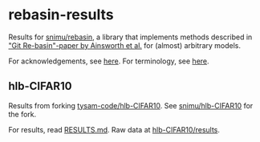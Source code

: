 # rebasin-results
Results for [snimu/rebasin](https://github.com/snimu/rebasin),
a library that implements methods described in 
["Git Re-basin"-paper by Ainsworth et al.](https://arxiv.org/abs/2209.04836)
for (almost) arbitrary models.

For acknowledgements, see [here](https://github.com/snimu/rebasin#acknowledgements).
For terminology, see [here](https://github.com/snimu/rebasin#terminology).


## hlb-CIFAR10

Results from forking [tysam-code/hlb-CIFAR10](https://github.com/tysam-code/hlb-CIFAR10).
See [snimu/hlb-CIFAR10](https://github.com/snimu/hlb-CIFAR10) for the fork.

For results, read [RESULTS.md](hlb-CIFAR10/RESULTS.md). 
Raw data at [hlb-CIFAR10/results](hlb-CIFAR10/results).
